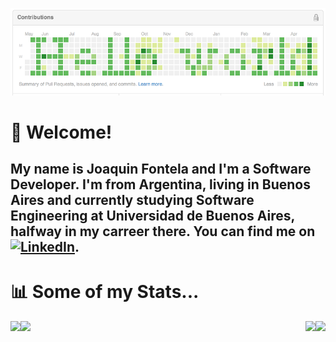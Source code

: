 [![Header](header.png "Header")]()

# 👋 Welcome! 
## My name is Joaquin Fontela and I'm a Software Developer. I'm from Argentina, living in Buenos Aires and currently studying Software Engineering at Universidad de Buenos Aires, halfway in my carreer there. You can find me on [![LinkedIn][1.2]][1].

# 📊 Some of my Stats...

<img align="left" src="https://github-readme-stats.vercel.app/api/top-langs/?username=joaquinfontela&hide=html&langs_count=3" />
<img align="right" src="https://github-readme-stats.vercel.app/api/?username=joaquinfontela" />
<img align="left" src="https://github-readme-stats.vercel.app/api/pin/?username=joaquinfontela&repo=Wolfenstein-3D" />
<img align="right" src="https://github-readme-stats.vercel.app/api/pin/?username=joaquinfontela&repo=FIUBA-Bot" />




<!-- icons without padding -->
[1.2]: https://raw.githubusercontent.com/MartinHeinz/MartinHeinz/master/linkedin-3-16.png (LinkedIn icon without padding)


<!-- links to social media accounts -->
[1]: https://www.linkedin.com/in/heinz-martin/
